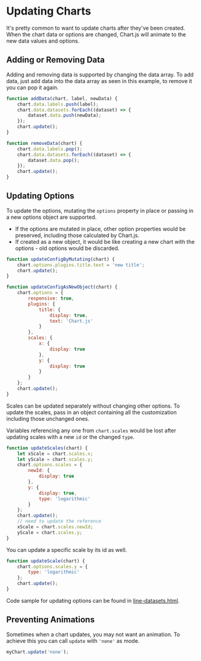 # Updating Charts

It's pretty common to want to update charts after they've been created. When the chart data or options are changed, Chart.js will animate to the new data values and options.

## Adding or Removing Data

Adding and removing data is supported by changing the data array. To add data, just add data into the data array as seen in this example, to remove it you can pop it again.

```javascript
function addData(chart, label, newData) {
    chart.data.labels.push(label);
    chart.data.datasets.forEach((dataset) => {
        dataset.data.push(newData);
    });
    chart.update();
}

function removeData(chart) {
    chart.data.labels.pop();
    chart.data.datasets.forEach((dataset) => {
        dataset.data.pop();
    });
    chart.update();
}
```

## Updating Options

To update the options, mutating the `options` property in place or passing in a new options object are supported.

- If the options are mutated in place, other option properties would be preserved, including those calculated by Chart.js.
- If created as a new object, it would be like creating a new chart with the options - old options would be discarded.

```javascript
function updateConfigByMutating(chart) {
    chart.options.plugins.title.text = 'new title';
    chart.update();
}

function updateConfigAsNewObject(chart) {
    chart.options = {
        responsive: true,
        plugins: {
            title: {
                display: true,
                text: 'Chart.js'
            }
        },
        scales: {
            x: {
                display: true
            },
            y: {
                display: true
            }
        }
    };
    chart.update();
}
```

Scales can be updated separately without changing other options.
To update the scales, pass in an object containing all the customization including those unchanged ones.

Variables referencing any one from `chart.scales` would be lost after updating scales with a new `id` or the changed `type`.

```javascript
function updateScales(chart) {
    let xScale = chart.scales.x;
    let yScale = chart.scales.y;
    chart.options.scales = {
        newId: {
            display: true
        },
        y: {
            display: true,
            type: 'logarithmic'
        }
    };
    chart.update();
    // need to update the reference
    xScale = chart.scales.newId;
    yScale = chart.scales.y;
}
```

You can update a specific scale by its id as well.

```javascript
function updateScale(chart) {
    chart.options.scales.y = {
        type: 'logarithmic'
    };
    chart.update();
}
```

Code sample for updating options can be found in [line-datasets.html](https://www.chartjs.org/docs/latest/samples/area/line-datasets.html).

## Preventing Animations

Sometimes when a chart updates, you may not want an animation. To achieve this you can call `update` with `'none'` as mode.

```javascript
myChart.update('none');
```

